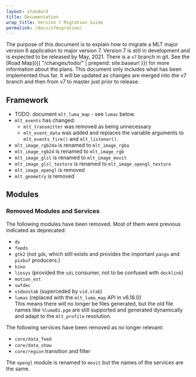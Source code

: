 ```yaml
---
layout: standard
title: Documentation
wrap_title: Version 7 Migration Guide
permalink: /docs/v7migration/
---
```


The purpose of this document is to explain how to migrate a MLT major version 6 application to major version 7. Version
7 is still in development and is expected to be released by May, 2021. There is a `v7` branch in git. See the [Road
Map]({{ "/changes/todo/" | prepend: site.baseurl }}) for more information about the plans. This document only
includes what has been implemented thus far. It will be updated as changes are merged into the v7 branch and then
from v7 to master just prior to release.

## Framework

- TODO: document `mlt_luma_map` - see `lumas` below.
- `mlt_events` has changed:
  - `mlt_transmitter` was removed as being unnecessary
  - `mlt_event_data` was added and replaces the variable arguments to `mlt_events_fire()` and `mlt_listener()`.
- `mlt_image_rgb24a` is renamed to `mlt_image_rgba`
- `mlt_image_rgb24` is renamed to `mlt_image_rgb`
- `mlt_image_glsl` is renamed to `mlt_image_movit`
- `mlt_image_glsl_texture` is renamed to `mlt_image_opengl_texture`
- `mlt_image_opengl` is removed
- `mlt_geometry` is removed

## Modules

### Removed Modules and Services

The following modules have been removed. Most of them were previous indicated as deprecated:

- `dv`
- `feeds`
- `gtk2` (not `gdk`, which still exists and provides the important `pango` and `pixbuf` producers.)
- `kino`
- `linsys` (provided the `sdi` consumer, not to be confused with `decklink`)
- `motion_est`
- `swfdec`
- `videostab` (superceded by `vid.stab`)
- `lumas` (replaced with the `mlt_luma_map` API in v6.18.0)  
  This means there will no longer be files generated, but the old file names like `%luma01.pgm` are still supported and
  generated dynamically and adapt to the `mlt_profile` resolution.

The following services have been removed as no longer relevant:
- `core/data_feed`
- `core/data_show`
- `core/region` transition and filter

The `opengl` module is renamed to `movit` but the names of the services are the same.


